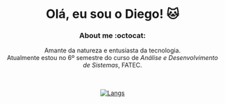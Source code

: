 # <div align="center"> Olá, eu sou o Diego! :cat:

### <div align="center"> About me    :octocat:
 <div align="center">
  
 Amante da natureza e entusiasta da tecnologia. <br>
  Atualmente estou no 6º semestre do curso de <i> Análise e Desenvolvimento de Sistemas</i>, FATEC.<br><br><br>



[![Langs](https://github-readme-stats.vercel.app/api/top-langs/?username=diegonzales1&show_icons=true&theme=radical)](https://github.com/anuraghazra/github-readme-stats) 
  
  
  
  



